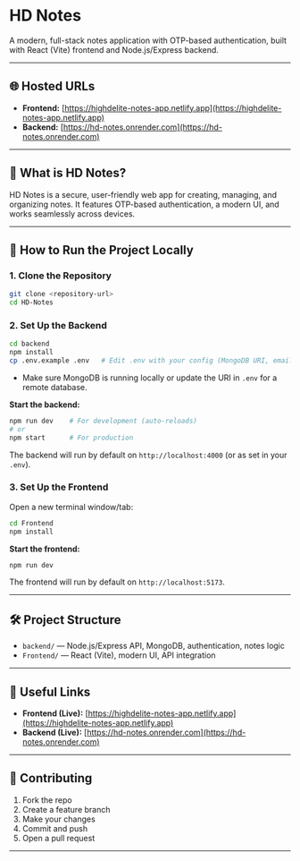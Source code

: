 # HD Notes

A modern, full-stack notes application with OTP-based authentication, built with React (Vite) frontend and Node.js/Express backend.

---

## 🌐 Hosted URLs

- **Frontend:** [https://highdelite-notes-app.netlify.app](https://highdelite-notes-app.netlify.app)
- **Backend:** [https://hd-notes.onrender.com](https://hd-notes.onrender.com)

---

## 📝 What is HD Notes?

HD Notes is a secure, user-friendly web app for creating, managing, and organizing notes. It features OTP-based authentication, a modern UI, and works seamlessly across devices.

---

## 🚀 How to Run the Project Locally

### 1. Clone the Repository

```bash
git clone <repository-url>
cd HD-Notes
```

### 2. Set Up the Backend

```bash
cd backend
npm install
cp .env.example .env   # Edit .env with your config (MongoDB URI, email, etc.)
```

- Make sure MongoDB is running locally or update the URI in `.env` for a remote database.

**Start the backend:**

```bash
npm run dev    # For development (auto-reloads)
# or
npm start      # For production
```

The backend will run by default on `http://localhost:4000` (or as set in your `.env`).

### 3. Set Up the Frontend

Open a new terminal window/tab:

```bash
cd Frontend
npm install
```

**Start the frontend:**

```bash
npm run dev
```

The frontend will run by default on `http://localhost:5173`.

---

## 🛠️ Project Structure

- `backend/` — Node.js/Express API, MongoDB, authentication, notes logic
- `Frontend/` — React (Vite), modern UI, API integration

---

## 🔗 Useful Links

- **Frontend (Live):** [https://highdelite-notes-app.netlify.app](https://highdelite-notes-app.netlify.app)
- **Backend (Live):** [https://hd-notes.onrender.com](https://hd-notes.onrender.com)

---

## 🤝 Contributing

1. Fork the repo
2. Create a feature branch
3. Make your changes
4. Commit and push
5. Open a pull request

---

